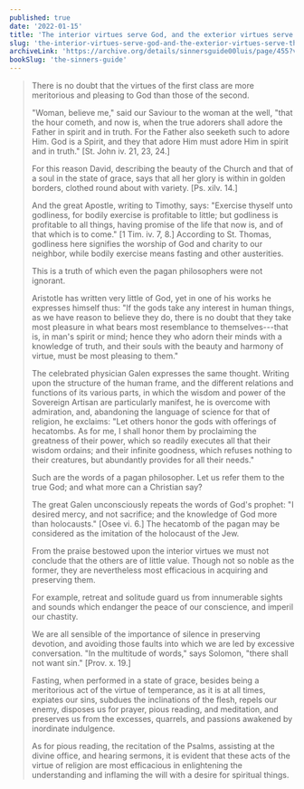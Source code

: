 ```yaml
---
published: true
date: '2022-01-15'
title: 'The interior virtues serve God, and the exterior virtues serve the interior virtues'
slug: 'the-interior-virtues-serve-god-and-the-exterior-virtues-serve-the-interior-virtues'
archiveLink: 'https://archive.org/details/sinnersguide00luis/page/455?view=theater'
bookSlug: 'the-sinners-guide'
---
```


> There is no doubt that the virtues of the first class are more meritorious and pleasing to God than those of the second.
> 
> "Woman, believe me," said our Saviour to the woman at the well, "that the hour cometh, and now is, when the true adorers shall adore the Father in spirit and in truth. For the Father also seeketh such to adore Him. God is a Spirit, and they that adore Him must adore Him in spirit and in truth." [St. John iv. 21, 23, 24.]
> 
> For this reason David, describing the beauty of the Church and that of a soul in the state of grace, says that all her glory is within in golden borders, clothed round about with variety. [Ps. xilv. 14.]
> 
> And the great Apostle, writing to Timothy, says: "Exercise thyself unto godliness, for bodily exercise is profitable to little; but godliness is profitable to all things, having promise of the life that now is, and of that which is to come." [1 Tim. iv. 7, 8.] According to St. Thomas, godliness here signifies the worship of God and charity to our neighbor, while bodily exercise means fasting and other austerities.
> 
> This is a truth of which even the pagan philosophers were not ignorant.
> 
> Aristotle has written very little of God, yet in one of his works he expresses himself thus: "If the gods take any interest in human things, as we have reason to believe they do, there is no doubt that they take most pleasure in what bears most resemblance to themselves---that is, in man's spirit or mind; hence they who adorn their minds with a knowledge of truth, and their souls with the beauty and harmony of virtue, must be most pleasing to them."
> 
> The celebrated physician Galen expresses the same thought. Writing upon the structure of the human frame, and the different relations and functions of its various parts, in which the wisdom and power of the Sovereign Artisan are particularly manifest, he is overcome with admiration, and, abandoning the language of science for that of religion, he exclaims: "Let others honor the gods with offerings of hecatombs. As for me, I shall honor them by proclaiming the greatness of their power, which so readily executes all that their wisdom ordains; and their infinite goodness, which refuses nothing to their creatures, but abundantly provides for all their needs."
> 
> Such are the words of a pagan philosopher. Let us refer them to the true God; and what more can a Christian say?
> 
> The great Galen unconsciously repeats the words of God's prophet: "I desired mercy, and not sacrifice; and the knowledge of God more than holocausts." [Osee vi. 6.] The hecatomb of the pagan may be considered as the imitation of the holocaust of the Jew.
> 
> From the praise bestowed upon the interior virtues we must not conclude that the others are of little value. Though not so noble as the former, they are nevertheless most efficacious in acquiring and preserving them.
> 
> For example, retreat and solitude guard us from innumerable sights and sounds which endanger the peace of our conscience, and imperil our chastity.
> 
> We are all sensible of the importance of silence in preserving devotion, and avoiding those faults into which we are led by excessive conversation. "In the multitude of words," says Solomon, "there shall not want sin." [Prov. x. 19.]
> 
> Fasting, when performed in a state of grace, besides being a meritorious act of the virtue of temperance, as it is at all times, expiates our sins, subdues the inclinations of the flesh, repels our enemy, disposes us for prayer, pious reading, and meditation, and preserves us from the excesses, quarrels, and passions awakened by inordinate indulgence.
> 
> As for pious reading, the recitation of the Psalms, assisting at the divine office, and hearing sermons, it is evident that these acts of the virtue of religion are most efficacious in enlightening the understanding and inflaming the will with a desire for spiritual things.
